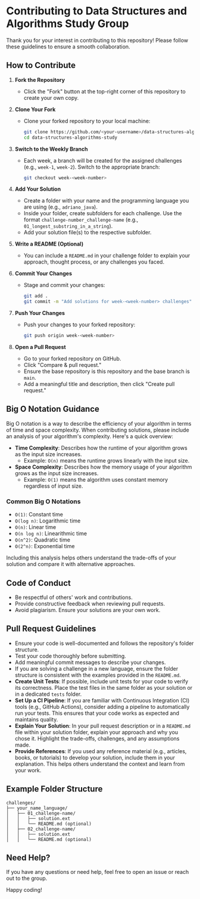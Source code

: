 # Contributing to Data Structures and Algorithms Study Group

Thank you for your interest in contributing to this repository! Please follow these guidelines to ensure a smooth collaboration.

## How to Contribute

1. **Fork the Repository**  
   - Click the "Fork" button at the top-right corner of this repository to create your own copy.

2. **Clone Your Fork**  
   - Clone your forked repository to your local machine:
     ```bash
     git clone https://github.com/<your-username>/data-structures-algorithms-study.git
     cd data-structures-algorithms-study
     ```

3. **Switch to the Weekly Branch**  
   - Each week, a branch will be created for the assigned challenges (e.g., `week-1`, `week-2`). Switch to the appropriate branch:
     ```bash
     git checkout week-<week-number>
     ```

4. **Add Your Solution**  
   - Create a folder with your name and the programming language you are using (e.g., `adriano_java`).
   - Inside your folder, create subfolders for each challenge. Use the format `challenge-number_challenge-name` (e.g., `01_longest_substring_in_a_string`).
   - Add your solution file(s) to the respective subfolder.

5. **Write a README (Optional)**  
   - You can include a `README.md` in your challenge folder to explain your approach, thought process, or any challenges you faced.

6. **Commit Your Changes**  
   - Stage and commit your changes:
     ```bash
     git add .
     git commit -m "Add solutions for week-<week-number> challenges"
     ```

7. **Push Your Changes**  
   - Push your changes to your forked repository:
     ```bash
     git push origin week-<week-number>
     ```

8. **Open a Pull Request**  
   - Go to your forked repository on GitHub.
   - Click "Compare & pull request."
   - Ensure the base repository is this repository and the base branch is `main`.
   - Add a meaningful title and description, then click "Create pull request."

## Big O Notation Guidance

Big O notation is a way to describe the efficiency of your algorithm in terms of time and space complexity. When contributing solutions, please include an analysis of your algorithm's complexity. Here's a quick overview:

- **Time Complexity**: Describes how the runtime of your algorithm grows as the input size increases.
  - Example: `O(n)` means the runtime grows linearly with the input size.
- **Space Complexity**: Describes how the memory usage of your algorithm grows as the input size increases.
  - Example: `O(1)` means the algorithm uses constant memory regardless of input size.

### Common Big O Notations
- `O(1)`: Constant time
- `O(log n)`: Logarithmic time
- `O(n)`: Linear time
- `O(n log n)`: Linearithmic time
- `O(n^2)`: Quadratic time
- `O(2^n)`: Exponential time

Including this analysis helps others understand the trade-offs of your solution and compare it with alternative approaches.

## Code of Conduct

- Be respectful of others' work and contributions.
- Provide constructive feedback when reviewing pull requests.
- Avoid plagiarism. Ensure your solutions are your own work.

## Pull Request Guidelines

- Ensure your code is well-documented and follows the repository's folder structure.
- Test your code thoroughly before submitting.
- Add meaningful commit messages to describe your changes.
- If you are solving a challenge in a new language, ensure the folder structure is consistent with the examples provided in the `README.md`.
- **Create Unit Tests**: If possible, include unit tests for your code to verify its correctness. Place the test files in the same folder as your solution or in a dedicated `tests` folder.
- **Set Up a CI Pipeline**: If you are familiar with Continuous Integration (CI) tools (e.g., GitHub Actions), consider adding a pipeline to automatically run your tests. This ensures that your code works as expected and maintains quality.
- **Explain Your Solution**: In your pull request description or in a `README.md` file within your solution folder, explain your approach and why you chose it. Highlight the trade-offs, challenges, and any assumptions made.
- **Provide References**: If you used any reference material (e.g., articles, books, or tutorials) to develop your solution, include them in your explanation. This helps others understand the context and learn from your work.

## Example Folder Structure

```
challenges/
├── your_name_language/
│   ├── 01_challenge-name/
│   │   ├── solution.ext
│   │   └── README.md (optional)
│   ├── 02_challenge-name/
│   │   ├── solution.ext
│   │   └── README.md (optional)
```

## Need Help?

If you have any questions or need help, feel free to open an issue or reach out to the group.

Happy coding!